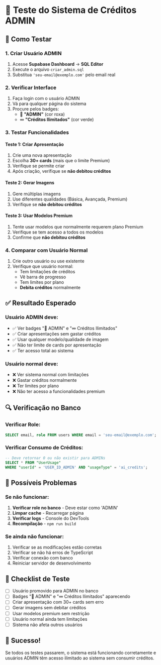 # 🧪 Teste do Sistema de Créditos ADMIN

## 🎯 Como Testar

### **1. Criar Usuário ADMIN**
1. Acesse **Supabase Dashboard** → **SQL Editor**
2. Execute o arquivo `criar_admin.sql`
3. Substitua `'seu-email@exemplo.com'` pelo email real

### **2. Verificar Interface**
1. Faça login com o usuário ADMIN
2. Vá para qualquer página do sistema
3. Procure pelos badges:
   - 👑 **"ADMIN"** (cor roxa)
   - ∞ **"Créditos Ilimitados"** (cor verde)

### **3. Testar Funcionalidades**

#### **Teste 1: Criar Apresentação**
1. Crie uma nova apresentação
2. Escolha **30+ cards** (mais que o limite Premium)
3. Verifique se permite criar
4. Após criação, verifique se **não debitou créditos**

#### **Teste 2: Gerar Imagens**
1. Gere múltiplas imagens
2. Use diferentes qualidades (Básica, Avançada, Premium)
3. Verifique se **não debitou créditos**

#### **Teste 3: Usar Modelos Premium**
1. Tente usar modelos que normalmente requerem plano Premium
2. Verifique se tem acesso a todos os modelos
3. Confirme que **não debitou créditos**

### **4. Comparar com Usuário Normal**
1. Crie outro usuário ou use existente
2. Verifique que usuário normal:
   - Tem limitações de créditos
   - Vê barra de progresso
   - Tem limites por plano
   - **Debita créditos** normalmente

## ✅ Resultado Esperado

### **Usuário ADMIN deve:**
- ✅ Ver badges "👑 ADMIN" e "∞ Créditos Ilimitados"
- ✅ Criar apresentações sem gastar créditos
- ✅ Usar qualquer modelo/qualidade de imagem
- ✅ Não ter limite de cards por apresentação
- ✅ Ter acesso total ao sistema

### **Usuário normal deve:**
- ❌ Ver sistema normal com limitações
- ❌ Gastar créditos normalmente
- ❌ Ter limites por plano
- ❌ Não ter acesso a funcionalidades premium

## 🔍 Verificação no Banco

### **Verificar Role:**
```sql
SELECT email, role FROM users WHERE email = 'seu-email@exemplo.com';
```

### **Verificar Consumo de Créditos:**
```sql
-- Deve retornar 0 ou não existir para ADMINs
SELECT * FROM "UserUsage" 
WHERE "userId" = 'USER_ID_ADMIN' AND "usageType" = 'ai_credits';
```

## 🐛 Possíveis Problemas

### **Se não funcionar:**
1. **Verificar role no banco** - Deve estar como 'ADMIN'
2. **Limpar cache** - Recarregar página
3. **Verificar logs** - Console do DevTools
4. **Recompilação** - `npm run build`

### **Se ainda não funcionar:**
1. Verificar se as modificações estão corretas
2. Verificar se não há erros de TypeScript
3. Verificar conexão com banco
4. Reiniciar servidor de desenvolvimento

## 📝 Checklist de Teste

- [ ] Usuário promovido para ADMIN no banco
- [ ] Badges "👑 ADMIN" e "∞ Créditos Ilimitados" aparecendo
- [ ] Criar apresentação com 30+ cards sem erro
- [ ] Gerar imagens sem debitar créditos
- [ ] Usar modelos premium sem restrição
- [ ] Usuário normal ainda tem limitações
- [ ] Sistema não afeta outros usuários

## 🎉 Sucesso!

Se todos os testes passarem, o sistema está funcionando corretamente e usuários ADMIN têm acesso ilimitado ao sistema sem consumir créditos. 